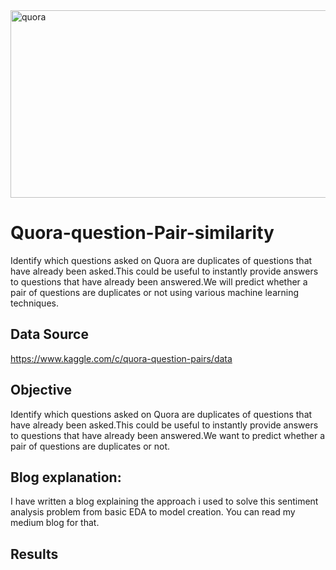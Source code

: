 <img src="https://zdnet4.cbsistatic.com/hub/i/2018/12/04/770f95d0-764b-4618-9609-5283e4d93966/quora.png" alt="quora" width="1000" height="300"> 


# Quora-question-Pair-similarity
Identify which questions asked on Quora are duplicates of questions that have already been asked.This could be useful to instantly provide answers to questions that have already been answered.We will predict whether a pair of questions are duplicates or not using various machine learning techniques.

## Data Source
https://www.kaggle.com/c/quora-question-pairs/data

## Objective
Identify which questions asked on Quora are duplicates of questions that have already been asked.This could be useful to instantly provide answers to questions that have already been answered.We want to predict whether a pair of questions are duplicates or not.

## Blog explanation:
I have written a blog explaining the approach i used to solve this sentiment analysis problem from basic EDA to model creation. You can read my medium blog for that.

## Results

